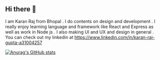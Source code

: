 ## Hi there 👋
I am Karan Raj from Bhopal . I do contents on design and development . I really enjoy learning language and framework like React and Express as well as work in Node js .
I also making UI and UX  and design in general . You can check out my linkedin at https://www.linkedin.com/in/karan-raj-gupta-a31004257 


[![Anurag's GitHub stats](https://github-readme-stats.vercel.app/api?username=karangupta99)](https://github.com/anuraghazra/github-readme-stats)
